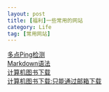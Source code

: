 ```yaml
---
layout: post
title: [福利]一些常用的网站 
category: Life
tag: [常用网站]
---
```


[多点Ping检测](http://ping.chinaz.com/)  
[Markdown语法](http://www.appinn.com/markdown/)  
[计算机图书下载](http://www.jb51.net/books/)  
[计算机图书下载:只能通过邮箱下载](http://www.pdfshu.org/)
